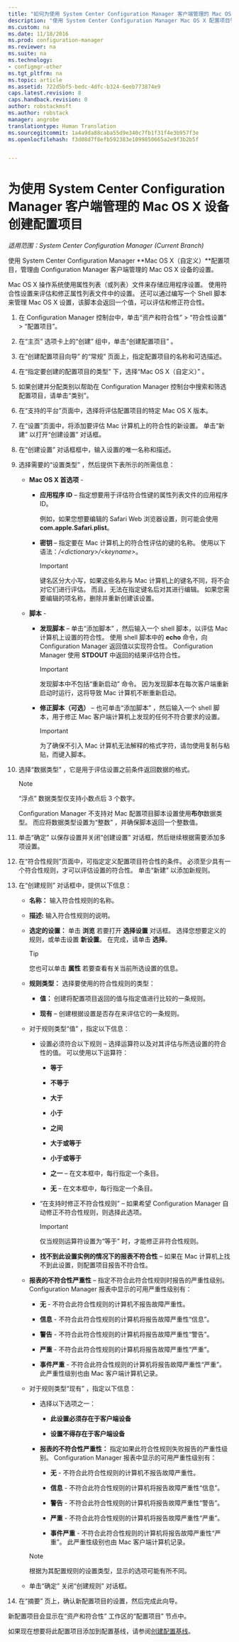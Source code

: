 ```yaml
---
title: "如何为使用 System Center Configuration Manager 客户端管理的 Mac OS X设备创建配置项目 | Microsoft Docs"
description: "使用 System Center Configuration Manager Mac OS X 配置项目管理对 Mac OS X 设备的设置。"
ms.custom: na
ms.date: 11/18/2016
ms.prod: configuration-manager
ms.reviewer: na
ms.suite: na
ms.technology:
- configmgr-other
ms.tgt_pltfrm: na
ms.topic: article
ms.assetid: 722d5bf5-bedc-4dfc-b324-6eeb773874e9
caps.latest.revision: 8
caps.handback.revision: 0
author: robstackmsft
ms.author: robstack
manager: angrobe
translationtype: Human Translation
ms.sourcegitcommit: 1a4a9da88caba55d9e340c7fb1f31f4e3b957f3e
ms.openlocfilehash: f3d08d7f8efb592383e1099850665a2e9f3b2b5f


---
```

# <a name="create-configuration-items-for-mac-os-x-devices-managed-with-the-system-center-configuration-manager-client"></a>为使用 System Center Configuration Manager 客户端管理的 Mac OS X 设备创建配置项目

*适用范围：System Center Configuration Manager (Current Branch)*

使用 System Center Configuration Manager **Mac OS X（自定义）**配置项目，管理由 Configuration Manager 客户端管理的 Mac OS X 设备的设置。  

 Mac OS X 操作系统使用属性列表（或列表）文件来存储应用程序设置。 使用符合性设置来评估和修正属性列表文件中的设置。 还可以通过编写一个 Shell 脚本来管理 Mac OS X 设置，该脚本会返回一个值，可以评估和修正符合性。  

1.  在 Configuration Manager 控制台中，单击“资产和符合性” > “符合性设置” > “配置项目”。  

3.  在“主页”  选项卡上的“创建”  组中，单击“创建配置项目” 。  

4.  在“创建配置项目向导”  的“常规” 页面上，指定配置项目的名称和可选描述。  

5.  在“指定要创建的配置项目的类型” 下，选择“Mac OS X（自定义）” 。  

6.  如果创建并分配类别以帮助在 Configuration Manager 控制台中搜索和筛选配置项目，请单击“类别”。  

7.  在“支持的平台”页面中，选择将评估配置项目的特定 Mac OS X 版本。  

8.  在“设置”页面中，将添加要评估 Mac 计算机上的符合性的新设置。 单击“新建”  以打开“创建设置”  对话框。  

9. 在“创建设置”  对话框框中，输入设置的唯一名称和描述。  

10. 选择需要的“设置类型”  ，然后提供下表所示的所需信息：  

    -   **Mac OS X 首选项** -  

        -   **应用程序 ID** – 指定想要用于评估符合性键的属性列表文件的应用程序 ID。  

             例如，如果您想要编辑的 Safari Web 浏览器设置，则可能会使用 **com.apple.Safari.plist**。  

        -   **密钥** – 指定要在 Mac 计算机上的符合性评估的键的名称。 使用以下语法：*/<dictionary\>/<keyname\>*。  

            > [!IMPORTANT]  
            >  键名区分大小写，如果这些名称与 Mac 计算机上的键名不同，将不会对它们进行评估。 而且，无法在指定键名后对其进行编辑。 如果您需要编辑的项名称，删除并重新创建该设置。  

    -   **脚本** -  

        -   **发现脚本** – 单击“添加脚本” ，然后输入一个 shell 脚本，以评估 Mac 计算机上设置的符合性。 使用 shell 脚本中的 **echo** 命令，向 Configuration Manager 返回值以实现符合性。 Configuration Manager 使用 **STDOUT** 中返回的结果评估符合性。  

            > [!IMPORTANT]  
            >  发现脚本中不包括“重新启动”  命令。 因为发现脚本在每次客户端重新启动时运行，这将导致 Mac 计算机不断重新启动。  

        -   **修正脚本（可选）** – 也可单击“添加脚本”  ，然后输入一个 shell 脚本，用于修正 Mac 客户端计算机上发现的任何不符合要求的设置。  

            > [!IMPORTANT]  
            >  为了确保不引入 Mac 计算机无法解释的格式字符，请勿使用复制与粘贴，而键入脚本。  

11. 选择“数据类型”  ，它是用于评估设置之前条件返回数据的格式。  

    > [!NOTE]  
    >  “浮点”  数据类型仅支持小数点后 3 个数字。  
    >   
    >  Configuration Manager 不支持对 Mac 配置项目脚本设置使用**布尔**数据类型。 而应将数据类型设置为“整数”  ，并确保脚本返回一个整数值。  

12. 单击“确定”  以保存设置并关闭“创建设置”  对话框，然后继续根据需要添加多项设置。  

13. 在“符合性规则”页面中，可指定定义配置项目符合性的条件。 必须至少具有一个符合性规则，才可以评估设置的符合性。 单击“新建”  以添加新规则。  

14. 在“创建规则”  对话框中，提供以下信息：  

    -   **名称：** 输入符合性规则的名称。  

    -   **描述:** 输入符合性规则的说明。  

    -   **选定的设置：** 单击 **浏览** 若要打开 **选择设置** 对话框。 选择您想要定义的规则，或单击设置 **新设置**。 在完成，请单击 **选择**。  

        > [!TIP]  
        >  您也可以单击 **属性** 若要查看有关当前所选设置的信息。  

    -   **规则类型：** 选择要使用的符合性规则的类型：  

        -   **值：** 创建将配置项目返回的值与指定值进行比较的一条规则。  

        -   **现有** – 创建根据设置是否存在来评估它的一条规则。  

    -   对于规则类型“值” ，指定以下信息：  

        -   设置必须符合以下规则 – 选择运算符以及对其评估与所选设置的符合性的值。 可以使用以下运算符：  

            -   **等于**  

            -   **不等于**  

            -   **大于**  

            -   **小于**  

            -   **之间**  

            -   **大于或等于**  

            -   **小于或等于**  

            -   **之一** – 在文本框中，每行指定一个条目。  

            -   **无** – 在文本框中，每行指定一个条目。  

        -   “在支持时修正不符合性规则” – 如果希望 Configuration Manager 自动修正不符合性规则，则选择此选项。  

            > [!IMPORTANT]  
            >  仅当规则运算符设置为“等于” 时，才能修正非符合性规则。  

        -   **找不到此设置实例的情况下的报表不符合性** – 如果在 Mac 计算机上找不到此设置，则配置项目报告不符合性。  

    -   **报表的不符合性严重性** – 指定不符合此符合性规则时报告的严重性级别。 Configuration Manager 报表中显示的可用严重性级别有：  

        -   **无** - 不符合此符合性规则的计算机不报告故障严重性。  

        -   **信息** - 不符合此符合性规则的计算机将报告故障严重性“信息”。  

        -   **警告** - 不符合此符合性规则的计算机将报告故障严重性“警告”。  

        -   **严重** - 不符合此符合性规则的计算机将报告故障严重性“严重”。  

        -   **事件严重** - 不符合此符合性规则的计算机将报告故障严重性“严重”。 此严重性级别也由 Mac 客户端计算机记录。  

    -   对于规则类型“现有” ，指定以下信息：  

        -   选择以下选项之一：  

            -   **此设置必须存在于客户端设备**  

            -   **设置不得存在于客户端设备**  

        -   **报表的不符合性严重性：** 指定如果此符合性规则失败报告的严重性级别。 Configuration Manager 报表中显示的可用严重性级别有：  

            -   **无** - 不符合此符合性规则的计算机不报告故障严重性。  

            -   **信息** - 不符合此符合性规则的计算机将报告故障严重性“信息”。  

            -   **警告** - 不符合此符合性规则的计算机将报告故障严重性“警告”。  

            -   **严重** - 不符合此符合性规则的计算机将报告故障严重性“严重”。  

            -   **事件严重** - 不符合此符合性规则的计算机将报告故障严重性“严重”。 此严重性级别也由 Mac 客户端计算机记录。  

        > [!NOTE]  
        >  根据为其配置规则的设置类型，显示的选项可能有所不同。  

    -   单击“确定”  关闭“创建规则”  对话框。  

15. 在“摘要”  页上，确认新配置项目的设置，然后完成此向导。  

新配置项目会显示在“资产和符合性”  工作区的“配置项目”  节点中。  

如果现在想要将此配置项目添加到配置基线，请参阅[创建配置基线](../../compliance/deploy-use/create-configuration-baselines.md)。  



<!--HONumber=Dec16_HO3-->



